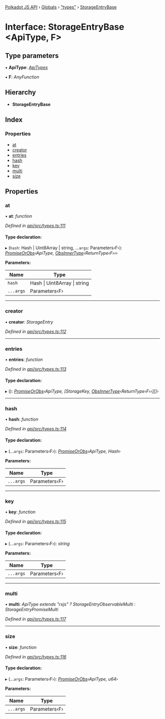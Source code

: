 [Polkadot JS API](../README.md) › [Globals](../globals.md) › ["types"](../modules/_types_.md) › [StorageEntryBase](_types_.storageentrybase.md)

# Interface: StorageEntryBase <**ApiType, F**>

## Type parameters

▪ **ApiType**: *[ApiTypes](../modules/_types_.md#apitypes)*

▪ **F**: *AnyFunction*

## Hierarchy

* **StorageEntryBase**

## Index

### Properties

* [at](_types_.storageentrybase.md#at)
* [creator](_types_.storageentrybase.md#creator)
* [entries](_types_.storageentrybase.md#entries)
* [hash](_types_.storageentrybase.md#hash)
* [key](_types_.storageentrybase.md#key)
* [multi](_types_.storageentrybase.md#multi)
* [size](_types_.storageentrybase.md#size)

## Properties

###  at

• **at**: *function*

*Defined in [api/src/types.ts:111](https://github.com/polkadot-js/api/blob/7ef945d15b/packages/api/src/types.ts#L111)*

#### Type declaration:

▸ (`hash`: Hash | Uint8Array | string, ...`args`: Parameters‹F›): *[PromiseOrObs](../modules/_types_.md#promiseorobs)‹ApiType, [ObsInnerType](../modules/_types_.md#obsinnertype)‹ReturnType‹F›››*

**Parameters:**

Name | Type |
------ | ------ |
`hash` | Hash &#124; Uint8Array &#124; string |
`...args` | Parameters‹F› |

___

###  creator

• **creator**: *StorageEntry*

*Defined in [api/src/types.ts:112](https://github.com/polkadot-js/api/blob/7ef945d15b/packages/api/src/types.ts#L112)*

___

###  entries

• **entries**: *function*

*Defined in [api/src/types.ts:113](https://github.com/polkadot-js/api/blob/7ef945d15b/packages/api/src/types.ts#L113)*

#### Type declaration:

▸ (): *[PromiseOrObs](../modules/_types_.md#promiseorobs)‹ApiType, [StorageKey, [ObsInnerType](../modules/_types_.md#obsinnertype)‹ReturnType‹F››][]›*

___

###  hash

• **hash**: *function*

*Defined in [api/src/types.ts:114](https://github.com/polkadot-js/api/blob/7ef945d15b/packages/api/src/types.ts#L114)*

#### Type declaration:

▸ (...`args`: Parameters‹F›): *[PromiseOrObs](../modules/_types_.md#promiseorobs)‹ApiType, Hash›*

**Parameters:**

Name | Type |
------ | ------ |
`...args` | Parameters‹F› |

___

###  key

• **key**: *function*

*Defined in [api/src/types.ts:115](https://github.com/polkadot-js/api/blob/7ef945d15b/packages/api/src/types.ts#L115)*

#### Type declaration:

▸ (...`args`: Parameters‹F›): *string*

**Parameters:**

Name | Type |
------ | ------ |
`...args` | Parameters‹F› |

___

###  multi

• **multi**: *ApiType extends "rxjs" ? StorageEntryObservableMulti : StorageEntryPromiseMulti*

*Defined in [api/src/types.ts:117](https://github.com/polkadot-js/api/blob/7ef945d15b/packages/api/src/types.ts#L117)*

___

###  size

• **size**: *function*

*Defined in [api/src/types.ts:116](https://github.com/polkadot-js/api/blob/7ef945d15b/packages/api/src/types.ts#L116)*

#### Type declaration:

▸ (...`args`: Parameters‹F›): *[PromiseOrObs](../modules/_types_.md#promiseorobs)‹ApiType, u64›*

**Parameters:**

Name | Type |
------ | ------ |
`...args` | Parameters‹F› |
